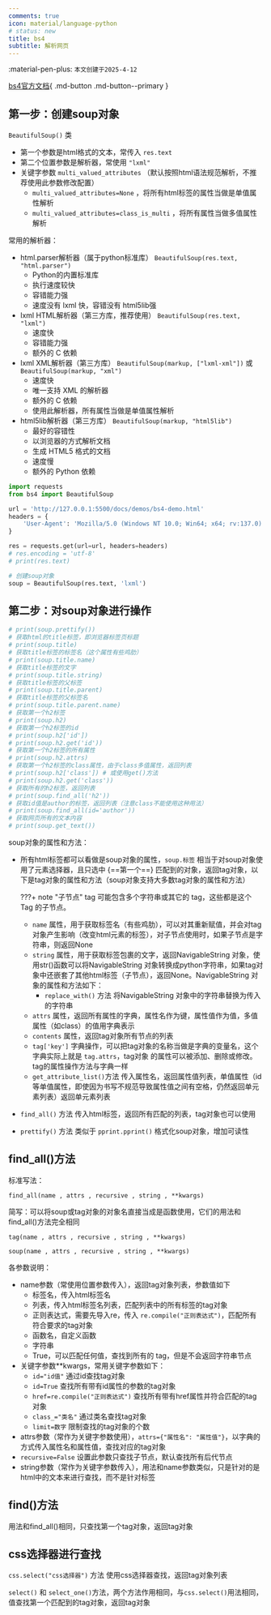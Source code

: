 ```yaml
---
comments: true
icon: material/language-python
# status: new
title: bs4
subtitle: 解析网页
---
```


:material-pen-plus: `本文创建于2025-4-12`

[bs4官方文档](https://beautifulsoup.readthedocs.io/zh-cn/v4.4.0/){ .md-button .md-button--primary }

## 第一步：创建soup对象

`BeautifulSoup()` 类

- 第一个参数是html格式的文本，常传入 `res.text`
- 第二个位置参数是解析器，常使用 `"lxml"`
- 关键字参数 `multi_valued_attributes` （默认按照html语法规范解析，不推荐使用此参数修改配置）
    - `multi_valued_attributes=None` ，将所有html标签的属性当做是单值属性解析
    - `multi_valued_attributes=class_is_multi` ，将所有属性当做多值属性解析


常用的解析器：

- html.parser解析器（属于python标准库） `BeautifulSoup(res.text, "html.parser")`
    - Python的内置标准库
    - 执行速度较快
    - 容错能力强
    - 速度没有 lxml 快，容错没有 html5lib强
- lxml HTML解析器（第三方库，推荐使用） `BeautifulSoup(res.text, "lxml")`
    - 速度快
    - 容错能力强	
    - 额外的 C 依赖
- lxml XML解析器（第三方库） `BeautifulSoup(markup, ["lxml-xml"])` 或 `BeautifulSoup(markup, "xml")`
    - 速度快
    - 唯一支持 XML 的解析器	
    - 额外的 C 依赖
    - 使用此解析器，所有属性当做是单值属性解析
- html5lib解析器（第三方库） `BeautifulSoup(markup, "html5lib")`
    - 最好的容错性
    - 以浏览器的方式解析文档
    - 生成 HTML5 格式的文档
    - 速度慢
    - 额外的 Python 依赖

```py
import requests
from bs4 import BeautifulSoup

url = 'http://127.0.0.1:5500/docs/demos/bs4-demo.html'
headers = {
    'User-Agent': 'Mozilla/5.0 (Windows NT 10.0; Win64; x64; rv:137.0) Gecko/20100101 Firefox/137.0',
}

res = requests.get(url=url, headers=headers)
# res.encoding = 'utf-8'
# print(res.text)

# 创建soup对象
soup = BeautifulSoup(res.text, 'lxml')
```

## 第二步：对soup对象进行操作

```py
# print(soup.prettify())
# 获取html的title标签，即浏览器标签页标题
# print(soup.title) 
# 获取title标签的标签名（这个属性有些鸡肋）
# print(soup.title.name)
# 获取title标签的文字
# print(soup.title.string)
# 获取title标签的父标签
# print(soup.title.parent)
# 获取title标签的父标签名
# print(soup.title.parent.name)
# 获取第一个h2标签
# print(soup.h2)
# 获取第一个h2标签的id
# print(soup.h2['id'])
# print(soup.h2.get('id'))
# 获取第一个h2标签的所有属性
# print(soup.h2.attrs)
# 获取第一个h2标签的class属性，由于class多值属性，返回列表
# print(soup.h2['class']) # 或使用get()方法
# print(soup.h2.get('class'))
# 获取所有的h2标签，返回列表
# print(soup.find_all('h2'))
# 获取id值是author的标签，返回列表（注意class不能使用这种用法）
# print(soup.find_all(id='author'))
# 获取网页所有的文本内容
# print(soup.get_text())
```

soup对象的属性和方法：

- 所有html标签都可以看做是soup对象的属性，`soup.标签` 相当于对soup对象使用了元素选择器，且只选中 {==第一个==} 匹配到的对象，返回tag对象，以下是tag对象的属性和方法（soup对象支持大多数tag对象的属性和方法）
    
    ???+ note "子节点"
        tag 可能包含多个字符串或其它的 tag，这些都是这个 Tag 的子节点。

    - `name` 属性，用于获取标签名（有些鸡肋），可以对其重新赋值，并会对tag对象产生影响（改变html元素的标签），对子节点使用时，如果子节点是字符串，则返回None
    - `string` 属性，用于获取标签包裹的文字，返回NavigableString 对象，使用str()函数可以将NavigableString 对象转换成python字符串，如果tag对象中还嵌套了其他html标签（子节点），返回None。NavigableString 对象的属性和方法如下：
        - `replace_with()` 方法 将NavigableString 对象中的字符串替换为传入的字符串
    - `attrs` 属性，返回所有属性的字典，属性名作为键，属性值作为值，多值属性（如class）的值用字典表示
    - `contents` 属性，返回tag对象所有节点的列表
    - `tag['key']` 字典操作，可以把tag对象的名称当做是字典的变量名，这个字典实际上就是 `tag.attrs`，tag对象 的属性可以被添加、删除或修改。tag的属性操作方法与字典一样
    - `get_attribute_list()`方法 传入属性名，返回属性值列表，单值属性（id等单值属性，即使因为书写不规范导致属性值之间有空格，仍然返回单元素列表）返回单元素列表
- `find_all()` 方法 传入html标签，返回所有匹配的列表，tag对象也可以使用
- `prettify()` 方法 类似于 `pprint.pprint()` 格式化soup对象，增加可读性


## find_all()方法

标准写法：

`find_all(name , attrs , recursive , string , **kwargs)`

简写：可以将soup或tag对象的对象名直接当成是函数使用，它们的用法和find_all()方法完全相同

`tag(name , attrs , recursive , string , **kwargs)`

`soup(name , attrs , recursive , string , **kwargs)`

各参数说明：

- name参数（常使用位置参数传入），返回tag对象列表，参数值如下
    - 标签名，传入html标签名
    - 列表，传入html标签名列表，匹配列表中的所有标签的tag对象
    - 正则表达式，需要先导入re，传入 `re.compile("正则表达式")`，匹配所有符合要求的tag对象
    - 函数名，自定义函数
    - 字符串
    - True，可以匹配任何值，查找到所有的 tag，但是不会返回字符串节点
- 关键字参数**kwargs，常用关键字参数如下：
    - `id="id值"` 通过id查找tag对象
    - `id=True` 查找所有带有id属性的参数的tag对象
    - `href=re.compile("正则表达式")` 查找所有带有href属性并符合匹配的tag对象
    - `class_="类名"` 通过类名查找tag对象
    - `limit=数字` 限制查找的tag对象的个数
- attrs参数（常作为关键字参数使用），`attrs={"属性名": "属性值"}`，以字典的方式传入属性名和属性值，查找对应的tag对象
- `recursive=False` 设置此参数只查找子节点，默认查找所有后代节点
- string参数（常作为关键字参数传入），用法和name参数类似，只是针对的是html中的文本来进行查找，而不是针对标签

## find()方法

用法和find_all()相同，只查找第一个tag对象，返回tag对象

## css选择器进行查找

`css.select("css选择器")` 方法 使用css选择器查找，返回tag对象列表

`select()` 和 `select_one()`方法，两个方法作用相同，与`css.select()`用法相同，值查找第一个匹配到的tag对象，返回tag对象